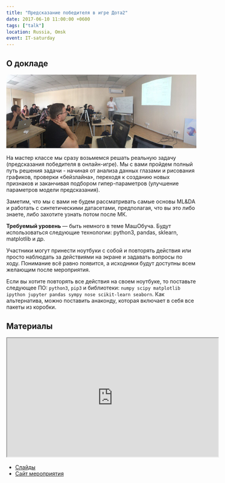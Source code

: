 ```yaml
---
title: "Предсказание победителя в игре Дота2"
date: 2017-06-10 11:00:00 +0600
tags: ["talk"]
location: Russia, Omsk
event: IT-saturday
---
```


## О докладе

![Общее фото](/assets/2017-06-10-workshop-dota2-solving/image.jpg)

На мастер классе мы сразу возьмемся решать реальную задачу (предсказания победителя в онлайн-игре). Мы с вами пройдем полный путь решения задачи - начиная от анализа данных глазами и рисования графиков, проверки «бейзлайна», переходя к созданию новых признаков и заканчивая подбором гипер-параметров (улучшение параметров модели предсказания).

Заметим, что мы с вами не будем рассматривать самые основы ML&DA и работать с синтетическими датасетами, предполагая, что вы это либо знаете, либо захотите узнать потом после МК.

**Требуемый уровень** — быть немного в теме МашОбуча.
Будут использоваться следующие технологии: python3, pandas, sklearn, matplotlib и др.

Участники могут принести ноутбуки с собой и повторять действия или просто наблюдать за действиями на экране и задавать вопросы по ходу. Понимание всё равно появится, а исходники будут доступны всем желающим после мероприятия.

Если вы хотите повторять все действия на своем ноутбуке, то поставьте следующее ПО: `python3`, `pip3` и библиотеки: `numpy scipy matplotlib ipython jupyter pandas sympy nose scikit-learn seaborn`. Как альтернатива, можно поставить анаконду, которая включает в себя все пакеты из коробки.

## Материалы

<iframe src="https://www.youtube.com/embed/l0zQenMSDPo?color=white&theme=light" width="560" height="315"></iframe>

- [Слайды](https://nbviewer.jupyter.org/github/mlomsk/ML_Workshop_10.06.2017/blob/master/main.ipynb)
- [Сайт мероприятия](https://mlomsk.github.io/2017/06/10/workshop/)
